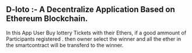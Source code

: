 
## D-loto :- A Decentralize Application Based on Ethereum Blockchain.
 In this App User Buy lottery Tickets with their Ethers, if a good ammount of Participants registered . then owner select the winner and all the ether in the smartcontract will be transferd to the winner.
